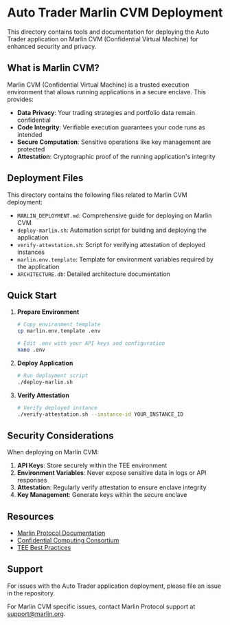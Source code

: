 # Auto Trader Marlin CVM Deployment

This directory contains tools and documentation for deploying the Auto Trader application on Marlin CVM (Confidential Virtual Machine) for enhanced security and privacy.

## What is Marlin CVM?

Marlin CVM (Confidential Virtual Machine) is a trusted execution environment that allows running applications in a secure enclave. This provides:

- **Data Privacy**: Your trading strategies and portfolio data remain confidential
- **Code Integrity**: Verifiable execution guarantees your code runs as intended
- **Secure Computation**: Sensitive operations like key management are protected
- **Attestation**: Cryptographic proof of the running application's integrity

## Deployment Files

This directory contains the following files related to Marlin CVM deployment:

- `MARLIN_DEPLOYMENT.md`: Comprehensive guide for deploying on Marlin CVM
- `deploy-marlin.sh`: Automation script for building and deploying the application
- `verify-attestation.sh`: Script for verifying attestation of deployed instances
- `marlin.env.template`: Template for environment variables required by the application
- `ARCHITECTURE.db`: Detailed architecture documentation

## Quick Start

1. **Prepare Environment**

   ```bash
   # Copy environment template
   cp marlin.env.template .env
   
   # Edit .env with your API keys and configuration
   nano .env
   ```

2. **Deploy Application**

   ```bash
   # Run deployment script
   ./deploy-marlin.sh
   ```

3. **Verify Attestation**

   ```bash
   # Verify deployed instance
   ./verify-attestation.sh --instance-id YOUR_INSTANCE_ID
   ```

## Security Considerations

When deploying on Marlin CVM:

1. **API Keys**: Store securely within the TEE environment
2. **Environment Variables**: Never expose sensitive data in logs or API responses
3. **Attestation**: Regularly verify attestation to ensure enclave integrity
4. **Key Management**: Generate keys within the secure enclave

## Resources

- [Marlin Protocol Documentation](https://docs.marlin.org/)
- [Confidential Computing Consortium](https://confidentialcomputing.io/)
- [TEE Best Practices](https://github.com/Trusted-Execution-Environment/docs)

## Support

For issues with the Auto Trader application deployment, please file an issue in the repository.

For Marlin CVM specific issues, contact Marlin Protocol support at support@marlin.org. 